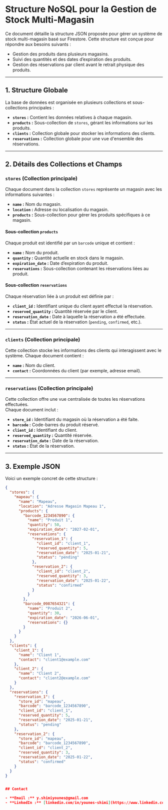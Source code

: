 # Structure NoSQL pour la Gestion de Stock Multi-Magasin

Ce document détaille la structure JSON proposée pour gérer un système de stock multi-magasin basé sur Firestore. Cette structure est conçue pour répondre aux besoins suivants :  
- Gestion des produits dans plusieurs magasins.  
- Suivi des quantités et des dates d’expiration des produits.  
- Gestion des réservations par client avant le retrait physique des produits.  

---

## 1. Structure Globale

La base de données est organisée en plusieurs collections et sous-collections principales :  
- **`stores` :** Contient les données relatives à chaque magasin.  
- **`products` :** Sous-collection de `stores`, gérant les informations sur les produits.  
- **`clients` :** Collection globale pour stocker les informations des clients.  
- **`reservations` :** Collection globale pour une vue d'ensemble des réservations.  

---

## 2. Détails des Collections et Champs

### **`stores` (Collection principale)**  
Chaque document dans la collection `stores` représente un magasin avec les informations suivantes :  
- **`name` :** Nom du magasin.  
- **`location` :** Adresse ou localisation du magasin.  
- **`products` :** Sous-collection pour gérer les produits spécifiques à ce magasin.

#### **Sous-collection `products`**  
Chaque produit est identifié par un `barcode` unique et contient :  
- **`name` :** Nom du produit.  
- **`quantity` :** Quantité actuelle en stock dans le magasin.  
- **`expiration_date` :** Date d’expiration du produit.  
- **`reservations` :** Sous-collection contenant les réservations liées au produit.  

#### **Sous-collection `reservations`**  
Chaque réservation liée à un produit est définie par :  
- **`client_id` :** Identifiant unique du client ayant effectué la réservation.  
- **`reserved_quantity` :** Quantité réservée par le client.  
- **`reservation_date` :** Date à laquelle la réservation a été effectuée.  
- **`status` :** État actuel de la réservation (`pending`, `confirmed`, etc.).

---

### **`clients` (Collection principale)**  
Cette collection stocke les informations des clients qui interagissent avec le système. Chaque document contient :  
- **`name` :** Nom du client.  
- **`contact` :** Coordonnées du client (par exemple, adresse email).  

---

### **`reservations` (Collection principale)**  
Cette collection offre une vue centralisée de toutes les réservations effectuées.  
Chaque document inclut :  
- **`store_id` :** Identifiant du magasin où la réservation a été faite.  
- **`barcode` :** Code-barres du produit réservé.  
- **`client_id` :** Identifiant du client.  
- **`reserved_quantity` :** Quantité réservée.  
- **`reservation_date` :** Date de la réservation.  
- **`status` :** État de la réservation.  

---

## 3. Exemple JSON

Voici un exemple concret de cette structure :

```json
{
  "stores": {
    "mapeau": {
      "name": "Mapeau",
      "location": "Adresse Magasin Mapeau 1",
      "products": {
        "barcode_1234567890": {
          "name": "Produit 1",
          "quantity": 50,
          "expiration_date": "2027-02-01",
          "reservations": {
            "reservation_1": {
              "client_id": "client_1",
              "reserved_quantity": 5,
              "reservation_date": "2025-01-21",
              "status": "pending"
            },
            "reservation_2": {
              "client_id": "client_2",
              "reserved_quantity": 3,
              "reservation_date": "2025-01-22",
              "status": "confirmed"
            }
          }
        },
        "barcode_0987654321": {
          "name": "Produit 2",
          "quantity": 30,
          "expiration_date": "2026-06-01",
          "reservations": {}
        }
      }
    }
  },
  "clients": {
    "client_1": {
      "name": "Client 1",
      "contact": "client1@example.com"
    },
    "client_2": {
      "name": "Client 2",
      "contact": "client2@example.com"
    }
  },
  "reservations": {
    "reservation_1": {
      "store_id": "mapeau",
      "barcode": "barcode_1234567890",
      "client_id": "client_1",
      "reserved_quantity": 5,
      "reservation_date": "2025-01-21",
      "status": "pending"
    },
    "reservation_2": {
      "store_id": "mapeau",
      "barcode": "barcode_1234567890",
      "client_id": "client_2",
      "reserved_quantity": 3,
      "reservation_date": "2025-01-22",
      "status": "confirmed"
    }
  }
}


## Contact

- **Email :** y.shimiyounes@gmail.com  
- **LinkedIn :** [linkedin.com/in/younes-shimi](https://www.linkedin.com/in/younes-shimi/)
